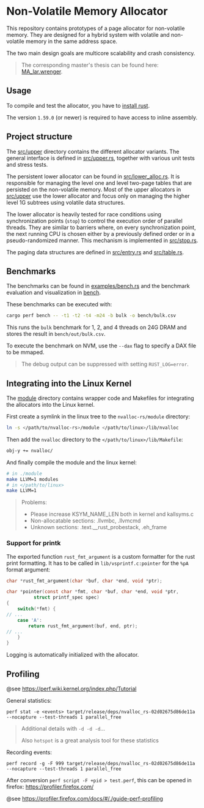 # Non-Volatile Memory Allocator

This repository contains prototypes of a page allocator for non-volatile memory.
They are designed for a hybrid system with volatile and non-volatile memory in the same address space.

The two main design goals are multicore scalability and crash consistency.

> The corresponding master's thesis can be found here: [MA_lar.wrenger](https://scm.sra.uni-hannover.de/theses/2021/MA_lar.wrenger).

## Usage

To compile and test the allocator, you have to [install rust](https://www.rust-lang.org/learn/get-started).

The version `1.59.0` (or newer) is required to have access to inline assembly.

## Project structure

The [src/upper](src/upper/) directory contains the different allocator variants.
The general interface is defined in [src/upper.rs](src/upper.rs), together with various unit tests and stress tests.

The persistent lower allocator can be found in [src/lower_alloc.rs](src/lower_alloc.rs).
It is responsible for managing the level one and level two-page tables that are persisted on the non-volatile memory.
Most of the upper allocators in [src/upper](src/upper/) use the lower allocator and focus only on managing the higher level 1G subtrees using volatile data structures.

The lower allocator is heavily tested for race conditions using synchronization points (`stop`) to control the execution order of parallel threads.
They are similar to barriers where, on every synchronization point, the next running CPU is chosen either by a previously defined order or in a pseudo-randomized manner.
This mechanism is implemented in [src/stop.rs](src/stop.rs).

The paging data structures are defined in [src/entry.rs](src/entry.rs) and [src/table.rs](src/table.rs).

## Benchmarks

The benchmarks can be found in [examples/bench.rs](examples/bench.rs) and the benchmark evaluation and visualization in [bench](bench/).

These benchmarks can be executed with:

```bash
cargo perf bench -- -t1 -t2 -t4 -m24 -b bulk -o bench/bulk.csv
```

This runs the `bulk` benchmark for 1, 2, and 4 threads on 24G DRAM and stores the result in `bench/out/bulk.csv`.

To execute the benchmark on NVM, use the `--dax` flag to specify a DAX file to be mmaped.

> The debug output can be suppressed with setting `RUST_LOG=error`.

## Integrating into the Linux Kernel

The [module](module/) directory contains wrapper code and Makefiles for integrating the allocators into the Linux kernel.

First create a symlink in the linux tree to the `nvalloc-rs/module` directory:

```sh
ln -s </path/to/nvalloc-rs>/module </path/to/linux>/lib/nvalloc
```

Then add the `nvalloc` directory to the `</path/to/linux>/lib/Makefile`:

```diff
obj-y += nvalloc/
```

And finally compile the module and the linux kernel:

```sh
# in ./module
make LLVM=1 modules
# in </path/to/linux>
make LLVM=1
```

> Problems:
> - Please increase KSYM_NAME_LEN both in kernel and kallsyms.c
> - Non-allocatable sections: .llvmbc, .llvmcmd
> - Unknown sections: .text.__rust_probestack, .eh_frame

### Support for printk

The exported function `rust_fmt_argument` is a custom formatter for the rust print formatting.
It has to be called in `lib/vsprintf.c:pointer` for the `%pA` format argument:

```c
char *rust_fmt_argument(char *buf, char *end, void *ptr);

char *pointer(const char *fmt, char *buf, char *end, void *ptr,
	      struct printf_spec spec)
{
    switch(*fmt) {
// ...
    case 'A':
        return rust_fmt_argument(buf, end, ptr);
// ...
    }
}
```

Logging is automatically initialized with the allocator.

## Profiling

@see https://perf.wiki.kernel.org/index.php/Tutorial

General statistics:

```
perf stat -e <events> target/release/deps/nvalloc_rs-02d02675d86de11a --nocapture --test-threads 1 parallel_free
```

> Additional details with `-d -d -d`...
>
> Also `hotspot` is a great analysis tool for these statistics

Recording events:

```
perf record -g -F 999 target/release/deps/nvalloc_rs-02d02675d86de11a --nocapture --test-threads 1 parallel_free
```

After conversion `perf script -F +pid > test.perf`, this can be opened in firefox: https://profiler.firefox.com/

@see https://profiler.firefox.com/docs/#/./guide-perf-profiling
